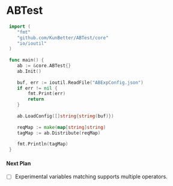 # ABTest

```go
 import (
 	"fmt"
 	"github.com/KunBetter/ABTest/core"
 	"io/ioutil"
 )
 
 func main() {
 	ab := &core.ABTest{}
 	ab.Init()
 
 	buf, err := ioutil.ReadFile("ABExpConfig.json")
 	if err != nil {
 		fmt.Print(err)
 		return
 	}
 
 	ab.LoadConfig([]string{string(buf)})
 
 	reqMap := make(map[string]string)
 	tagMap := ab.Distribute(reqMap)
 
 	fmt.Println(tagMap)
 }
```

#### Next Plan
- [ ] Experimental variables matching supports multiple operators.
